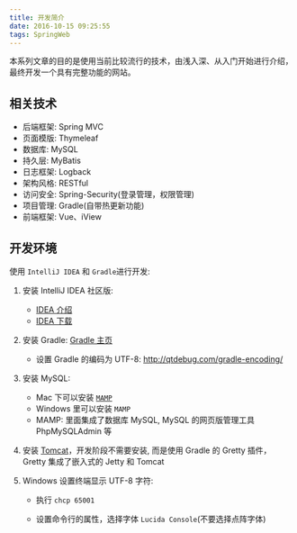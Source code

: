 ```yaml
---
title: 开发简介
date: 2016-10-15 09:25:55
tags: SpringWeb
---
```

本系列文章的目的是使用当前比较流行的技术，由浅入深、从入门开始进行介绍，最终开发一个具有完整功能的网站。

## 相关技术

* 后端框架: Spring MVC
* 页面模版: Thymeleaf
* 数据库: MySQL
* 持久层: MyBatis
* 日志框架: Logback
* 架构风格: RESTful
* 访问安全: Spring-Security(登录管理，权限管理)
* 项目管理: Gradle(自带热更新功能)
* 前端框架: Vue、iView

<!--more-->

## 开发环境

使用 `IntelliJ IDEA` 和 `Gradle`进行开发:

1. 安装 IntelliJ IDEA 社区版: 
    * [IDEA 介绍](http://www.jetbrains.com/idea/)
    * [IDEA 下载](http://www.jetbrains.com/idea/download/download_thanks.jsp)

2. 安装 Gradle: [Gradle 主页](https://gradle.org)

    * 设置 Gradle 的编码为 UTF-8: <http://qtdebug.com/gradle-encoding/>

3. 安装 MySQL: 
    * Mac 下可以安装 [`MAMP`](https://www.mamp.info)
    * Windows 里可以安装 `MAMP`
    * MAMP: 里面集成了数据库 MySQL, MySQL 的网页版管理工具 PhpMySQLAdmin 等

4. 安装 [Tomcat](http://tomcat.apache.org)，开发阶段不需要安装, 而是使用 Gradle  的 Gretty 插件，Gretty 集成了嵌入式的 Jetty 和 Tomcat

5. Windows 设置终端显示 UTF-8 字符:

    * 执行 `chcp 65001`

    * 设置命令行的属性，选择字体 `Lucida Console`(不要选择点阵字体)



